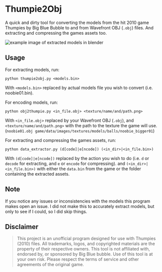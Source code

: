 # Thumpie2Obj
A quick and dirty tool for converting the models from the hit 2010 game Thumpies by Big Blue Bubble to and from Wavefront OBJ (`.obj`) files. And extracting and compressing the games assets too.

<img src="images/blender example.png" alt="example image of extracted models in blender">

## Usage
For extracting models, run:
```shell
python thumpie2obj.py <models.bin>
```
With `<models.bin>` replaced by actual models file you wish to convert (i.e. noobie01.bin).

For encoding models, run:
```shell
python obj2thumpie.py <in_file.obj> <texture/name/and/path.png>
```
With `<in_file.obj>` replaced by your Wavefront OBJ (`.obj`), and `<texture/name/and/path.png>` with the path to the texture the game will use.
(`noobie01.obj game/data/images/textures/models/balls/noobie_bigger01`)

For extracting and compressing the games assets, run:
```shell
python data_extractor.py (d[code]|e[ncode]) (<in_dir>|<in_file.bin>)
```
With `(d[code]|e[ncode])` replaced by the action you wish to do (i.e. `d` or `decode` for extracting, and `e` or `encode` for compressing).
and `(<in_dir>|<in_file.bin>)` with either the `data.bin` from the game or the folder containing the extracted assets.
## Note
If you notice any issues or inconsistencies with the models this program makes open an issue.
I did not make this to accurately extract models, but only to see if I could, so I did skip things.
## Disclaimer
>This project is an unofficial program designed for use with Thumpies (2010) files.
>All trademarks, logos, and copyrighted materials are the property of their respective owners.
>This tool is not affiliated with, endorsed by, or sponsored by Big Blue bubble.
>Use of this tool is at your own risk. Please respect the terms of service and other agreements of the original game.
